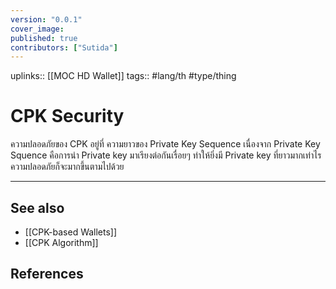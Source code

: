 ```yaml
---
version: "0.0.1"
cover_image:
published: true
contributors: ["Sutida"]
---
```

uplinks:: [[MOC HD Wallet]]
tags:: #lang/th #type/thing

# CPK Security
ความปลอดภัยของ CPK อยู่ที่ ความยาวของ Private Key Sequence  เนื่องจาก Private Key Squence คือการนำ Private key มาเรียงต่อกันเรื่อยๆ ทำให้ยิ่งมี Private key ที่ยาวมากเท่าไร ความปลอดภัยก็จะมากขึ้นตามไปด้วย

---
## See also
- [[CPK-based Wallets]]
- [[CPK Algorithm]]
## References